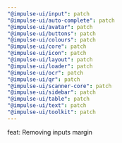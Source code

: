 ```yaml
---
"@impulse-ui/input": patch
"@impulse-ui/auto-complete": patch
"@impulse-ui/avatar": patch
"@impulse-ui/buttons": patch
"@impulse-ui/colours": patch
"@impulse-ui/core": patch
"@impulse-ui/icon": patch
"@impulse-ui/layout": patch
"@impulse-ui/loader": patch
"@impulse-ui/ocr": patch
"@impulse-ui/qr": patch
"@impulse-ui/scanner-core": patch
"@impulse-ui/sidebar": patch
"@impulse-ui/table": patch
"@impulse-ui/text": patch
"@impulse-ui/toolkit": patch
---
```


feat: Removing inputs margin
